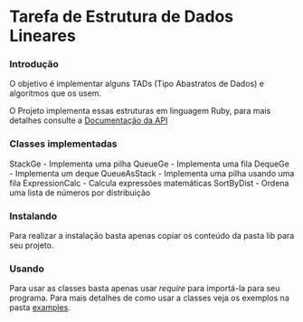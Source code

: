 Tarefa de Estrutura de Dados Lineares
=============

### Introdução ###

O objetivo é implementar alguns TADs (Tipo Abastratos de Dados) e algoritmos que os usem.

O Projeto implementa essas estruturas em linguagem Ruby, para mais detalhes consulte a [Documentação da API](http://roldaojr.github.io/ifrn-tads-edl/doc/)

### Classes implementadas ###
StackGe - Implementa uma pilha 
QueueGe - Implementa uma fila
DequeGe - Implementa um deque
QueueAsStack - Implementa uma pilha usando uma fila
ExpressionCalc - Calcula expressões matemáticas
SortByDist - Ordena uma lista de números por distribuição

### Instalando ###

Para realizar a instalação basta apenas copiar os conteúdo da pasta lib para seu projeto.

### Usando ###

Para usar as classes basta apenas usar _require_ para importá-la para seu programa.
Para mais detalhes de como usar a classes veja os exemplos na pasta [examples](http://github.com/roldaojr/ifrn-tads-edl/tree/master/examples).
